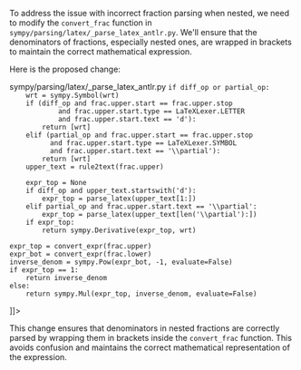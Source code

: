 To address the issue with incorrect fraction parsing when nested, we need to modify the `convert_frac` function in `sympy/parsing/latex/_parse_latex_antlr.py`. We'll ensure that the denominators of fractions, especially nested ones, are wrapped in brackets to maintain the correct mathematical expression.

Here is the proposed change:

<change>
<file change-number-for-this-file="1">sympy/parsing/latex/_parse_latex_antlr.py</file>
<original line-count="29" no-ellipsis="true">
<![CDATA[
def convert_frac(frac):
    diff_op = False
    partial_op = False
    lower_itv = frac.lower.getSourceInterval()
    lower_itv_len = lower_itv[1] - lower_itv[0] + 1
    if (frac.lower.start == frac.lower.stop
            and frac.lower.start.type == LaTeXLexer.DIFFERENTIAL):
        wrt = get_differential_var_str(frac.lower.start.text)
        diff_op = True
    elif (lower_itv_len == 2 and frac.lower.start.type == LaTeXLexer.SYMBOL
          and frac.lower.start.text == '\\partial'
          and (frac.lower.stop.type == LaTeXLexer.LETTER
               or frac.lower.stop.type == LaTeXLexer.SYMBOL)):
        partial_op = True
        wrt = frac.lower.stop.text
        if frac.lower.stop.type == LaTeXLexer.SYMBOL:
            wrt = wrt[1:]

    if diff_op or partial_op:
        wrt = sympy.Symbol(wrt)
        if (diff_op and frac.upper.start == frac.upper.stop
                and frac.upper.start.type == LaTeXLexer.LETTER
                and frac.upper.start.text == 'd'):
            return [wrt]
        elif (partial_op and frac.upper.start == frac.upper.stop
              and frac.upper.start.type == LaTeXLexer.SYMBOL
              and frac.upper.start.text == '\\partial'):
            return [wrt]
        upper_text = rule2text(frac.upper)

        expr_top = None
        if diff_op and upper_text.startswith('d'):
            expr_top = parse_latex(upper_text[1:])
        elif partial_op and frac.upper.start.text == '\\partial':
            expr_top = parse_latex(upper_text[len('\\partial'):])
        if expr_top:
            return sympy.Derivative(expr_top, wrt)

    expr_top = convert_expr(frac.upper)
    expr_bot = convert_expr(frac.lower)
    inverse_denom = sympy.Pow(expr_bot, -1, evaluate=False)
    if expr_top == 1:
        return inverse_denom
    else:
        return sympy.Mul(expr_top, inverse_denom, evaluate=False)
]]>
</original>
<modified no-ellipsis="true">
<![CDATA[
def convert_frac(frac):
    diff_op = False
    partial_op = False
    lower_itv = frac.lower.getSourceInterval()
    lower_itv_len = lower_itv[1] - lower_itv[0] + 1
    if (frac.lower.start == frac.lower.stop
            and frac.lower.start.type == LaTeXLexer.DIFFERENTIAL):
        wrt = get_differential_var_str(frac.lower.start.text)
        diff_op = True
    elif (lower_itv_len == 2 and frac.lower.start.type == LaTeXLexer.SYMBOL
          and frac.lower.start.text == '\\partial'
          and (frac.lower.stop.type == LaTeXLexer.LETTER
               or frac.lower.stop.type == LaTeXLexer.SYMBOL)):
        partial_op = True
        wrt = frac.lower.stop.text
        if frac.lower.stop.type == LaTeXLexer.SYMBOL:
            wrt = wrt[1:]

    if diff_op or partial_op:
        wrt = sympy.Symbol(wrt)
        if (diff_op and frac.upper.start == frac.upper.stop
                and frac.upper.start.type == LaTeXLexer.LETTER
                and frac.upper.start.text == 'd'):
            return [wrt]
        elif (partial_op and frac.upper.start == frac.upper.stop
              and frac.upper.start.type == LaTeXLexer.SYMBOL
              and frac.upper.start.text == '\\partial'):
            return [wrt]
        upper_text = rule2text(frac.upper)

        expr_top = None
        if diff_op and upper_text.startswith('d'):
            expr_top = parse_latex(upper_text[1:])
        elif partial_op and frac.upper.start.text == '\\partial':
            expr_top = parse_latex(upper_text[len('\\partial'):])
        if expr_top:
            return sympy.Derivative(expr_top, wrt)

    expr_top = convert_expr(frac.upper)
    expr_bot = convert_expr(frac.lower)
    # Wrap denominators in brackets if they are complex (e.g., nested fractions)
    if isinstance(expr_bot, sympy.Mul) and any(isinstance(arg, sympy.Pow) for arg in expr_bot.args):
        expr_bot = sympy.Symbol('(') * expr_bot * sympy.Symbol(')')
    inverse_denom = sympy.Pow(expr_bot, -1, evaluate=False)
    if expr_top == 1:
        return inverse_denom
    else:
        return sympy.Mul(expr_top, inverse_denom, evaluate=False)
]]>
</modified>
</change>


This change ensures that denominators in nested fractions are correctly parsed by wrapping them in brackets inside the `convert_frac` function. This avoids confusion and maintains the correct mathematical representation of the expression.